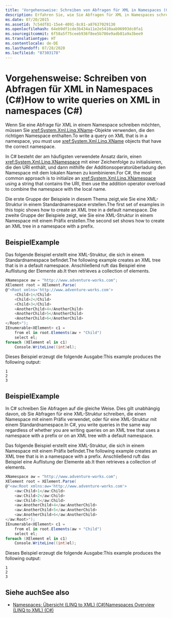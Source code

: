 ```yaml
---
title: 'Vorgehensweise: Schreiben von Abfragen für XML in Namespaces (C#)'
description: Erfahren Sie, wie Sie Abfragen für XML in Namespaces schreiben. Für solche Abfragen müssen Sie XName-Objekte mit dem richtigen Namespace verwenden.
ms.date: 07/20/2015
ms.assetid: 7c54df81-15e4-4091-8c81-a87637029130
ms.openlocfilehash: 64eb9df1cde3b434a11e2e5410aab96993dc0fa1
ms.sourcegitcommit: 6f58a5f75ceeb936f8ee5b786e9adb81a9a3bee9
ms.translationtype: HT
ms.contentlocale: de-DE
ms.lasthandoff: 07/28/2020
ms.locfileid: "87303178"
---
```

# <a name="how-to-write-queries-on-xml-in-namespaces-c"></a><span data-ttu-id="789be-104">Vorgehensweise: Schreiben von Abfragen für XML in Namespaces (C#)</span><span class="sxs-lookup"><span data-stu-id="789be-104">How to write queries on XML in namespaces (C#)</span></span>
<span data-ttu-id="789be-105">Wenn Sie eine Abfrage für XML in einem Namespace schreiben möchten, müssen Sie <xref:System.Xml.Linq.XName>-Objekte verwenden, die den richtigen Namespace enthalten.</span><span class="sxs-lookup"><span data-stu-id="789be-105">To write a query on XML that is in a namespace, you must use <xref:System.Xml.Linq.XName> objects that have the correct namespace.</span></span>  
  
 <span data-ttu-id="789be-106">In C# besteht der am häufigsten verwendete Ansatz darin, einen <xref:System.Xml.Linq.XNamespace> mit einer Zeichenfolge zu initialisieren, die den URI enthält, und dann mithilfe der Additionsoperatorüberladung den Namespace mit dem lokalen Namen zu kombinieren.</span><span class="sxs-lookup"><span data-stu-id="789be-106">For C#, the most common approach is to initialize an <xref:System.Xml.Linq.XNamespace> using a string that contains the URI, then use the addition operator overload to combine the namespace with the local name.</span></span>  
  
 <span data-ttu-id="789be-107">Die erste Gruppe der Beispiele in diesem Thema zeigt,wie Sie eine XML-Struktur in einem Standardnamespace erstellen.</span><span class="sxs-lookup"><span data-stu-id="789be-107">The first set of examples in this topic shows how to create an XML tree in a default namespace.</span></span> <span data-ttu-id="789be-108">Die zweite Gruppe der Beispiele zeigt, wie Sie eine XML-Struktur in einem Namespace mit einem Präfix erstellen.</span><span class="sxs-lookup"><span data-stu-id="789be-108">The second set shows how to create an XML tree in a namespace with a prefix.</span></span>  
  
## <a name="example"></a><span data-ttu-id="789be-109">Beispiel</span><span class="sxs-lookup"><span data-stu-id="789be-109">Example</span></span>  
 <span data-ttu-id="789be-110">Das folgende Beispiel erstellt eine XML-Struktur, die sich in einem Standardnamespace befindet.</span><span class="sxs-lookup"><span data-stu-id="789be-110">The following example creates an XML tree that is in a default namespace.</span></span> <span data-ttu-id="789be-111">Anschließend ruft das Beispiel eine Auflistung der Elemente ab.</span><span class="sxs-lookup"><span data-stu-id="789be-111">It then retrieves a collection of elements.</span></span>  
  
```csharp  
XNamespace aw = "http://www.adventure-works.com";  
XElement root = XElement.Parse(  
@"<Root xmlns='http://www.adventure-works.com'>  
    <Child>1</Child>  
    <Child>2</Child>  
    <Child>3</Child>  
    <AnotherChild>4</AnotherChild>  
    <AnotherChild>5</AnotherChild>  
    <AnotherChild>6</AnotherChild>  
</Root>");  
IEnumerable<XElement> c1 =  
    from el in root.Elements(aw + "Child")  
    select el;  
foreach (XElement el in c1)  
    Console.WriteLine((int)el);  
```  
  
 <span data-ttu-id="789be-112">Dieses Beispiel erzeugt die folgende Ausgabe:</span><span class="sxs-lookup"><span data-stu-id="789be-112">This example produces the following output:</span></span>  
  
```output  
1  
2  
3  
```  
  
## <a name="example"></a><span data-ttu-id="789be-113">Beispiel</span><span class="sxs-lookup"><span data-stu-id="789be-113">Example</span></span>  
 <span data-ttu-id="789be-114">In C# schreiben Sie Abfragen auf die gleiche Weise. Dies gilt unabhängig davon, ob Sie Abfragen für eine XML-Struktur schreiben, die einen Namespace mit einem Präfix verwendet, oder für eine XML-Struktur mit einem Standardnamespace.</span><span class="sxs-lookup"><span data-stu-id="789be-114">In C#, you write queries in the same way regardless of whether you are writing queries on an XML tree that uses a namespace with a prefix or on an XML tree with a default namespace.</span></span>  
  
 <span data-ttu-id="789be-115">Das folgende Beispiel erstellt eine XML-Struktur, die sich in einem Namespace mit einem Präfix befindet.</span><span class="sxs-lookup"><span data-stu-id="789be-115">The following example creates an XML tree that is in a namespace with a prefix.</span></span> <span data-ttu-id="789be-116">Anschließend ruft das Beispiel eine Auflistung der Elemente ab.</span><span class="sxs-lookup"><span data-stu-id="789be-116">It then retrieves a collection of elements.</span></span>  
  
```csharp  
XNamespace aw = "http://www.adventure-works.com";  
XElement root = XElement.Parse(  
@"<aw:Root xmlns:aw='http://www.adventure-works.com'>  
    <aw:Child>1</aw:Child>  
    <aw:Child>2</aw:Child>  
    <aw:Child>3</aw:Child>  
    <aw:AnotherChild>4</aw:AnotherChild>  
    <aw:AnotherChild>5</aw:AnotherChild>  
    <aw:AnotherChild>6</aw:AnotherChild>  
</aw:Root>");  
IEnumerable<XElement> c1 =  
    from el in root.Elements(aw + "Child")  
    select el;  
foreach (XElement el in c1)  
    Console.WriteLine((int)el);  
```  
  
 <span data-ttu-id="789be-117">Dieses Beispiel erzeugt die folgende Ausgabe:</span><span class="sxs-lookup"><span data-stu-id="789be-117">This example produces the following output:</span></span>  
  
```output  
1  
2  
3  
```  
  
## <a name="see-also"></a><span data-ttu-id="789be-118">Siehe auch</span><span class="sxs-lookup"><span data-stu-id="789be-118">See also</span></span>

- [<span data-ttu-id="789be-119">Namespaces: Übersicht (LINQ to XML) (C#)</span><span class="sxs-lookup"><span data-stu-id="789be-119">Namespaces Overview (LINQ to XML) (C#)</span></span>](namespaces-overview-linq-to-xml.md)
